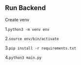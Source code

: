## Run Backend 

Create venv 

1.`python3 -m venv env`

2.`source env/bin/activate`

3.`pip install -r requirements.txt`

4.`python3 main.py`

